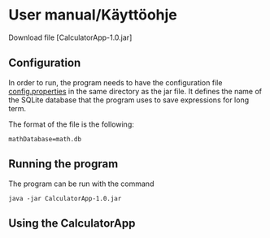 # User manual/Käyttöohje

Download file [CalculatorApp-1.0.jar]

## Configuration

In order to run, the program needs to have the configuration file [config.properties](https://github.com/Jsos17/otm-harjoitustyo/blob/master/CalculatorApp/config.properties) in the same directory as the jar file. It defines the name of the SQLite database that the program uses to save expressions for long term.

The format of the file is the following:

    mathDatabase=math.db

## Running the program

The program can be run with the command

    java -jar CalculatorApp-1.0.jar

## Using the CalculatorApp


